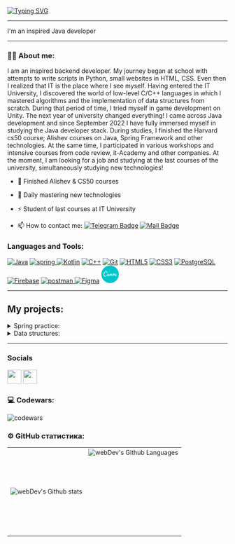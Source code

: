 [![Typing SVG](https://readme-typing-svg.herokuapp.com?font=Fira+Code&pause=1000&color=54F7B9&width=935&lines=Hello+World!+I'm+Vlad)](https://git.io/typing-svg)

---

I'm an inspired Java developer

---

### :man_technologist: About me:
I am an inspired backend developer. My journey began at school with attempts to write scripts in Python, small websites in HTML, CSS. Even then I realized that IT is the place where I see myself. Having entered the IT University, I discovered the world of low-level C/C++ languages in which I mastered algorithms and the implementation of data structures from scratch. During that period of time, I tried myself in game development on Unity. The next year of university changed everything! I came across Java development and since September 2022 I have fully immersed myself in studying the Java developer stack. During studies, I finished the Harvard cs50 course; Alishev courses on Java, Spring Framework and other technologies. At the same time, I participated in various workshops and intensive courses from code review, it-Academy and other companies. At the moment, I am looking for a job and studying at the last courses of the university, simultaneously studying new technologies!

- :telescope: Finished Alishev & CS50 courses

- :seedling: Daily mastering new technologies

- :zap: Student of last courses at IT University 

- :mailbox: How to contact me: [![Telegram Badge](https://img.shields.io/badge/-VladKuchuk-blue?style=flat&logo=Telegram&logoColor=white)](https://t.me/Smilebbs)   [![Mail Badge](https://img.shields.io/badge/-Mail__Me-gray?style=flat&logo=Mail.ru&logoColor=white)](mailto:uladzislaukk@mail.ru)


<h3 align="left">Languages and Tools:</h3>

<p align="left">
<a href="https://www.oracle.com/java/" target="_blank" rel="noreferrer"><img src="https://raw.githubusercontent.com/danielcranney/readme-generator/main/public/icons/skills/java-colored.svg" width="36" height="36" alt="Java" /></a>
<a href="https://spring.io/" target="_blank" rel="noreferrer"> <img src="https://www.vectorlogo.zone/logos/springio/springio-icon.svg" alt="spring" width="40" height="40"/> </a>
<a href="https://kotlinlang.org/" target="_blank" rel="noreferrer"><img src="https://raw.githubusercontent.com/danielcranney/readme-generator/main/public/icons/skills/kotlin-colored.svg" width="36" height="36" alt="Kotlin" /></a>
<a href="https://docs.microsoft.com/en-us/cpp/?view=msvc-170" target="_blank" rel="noreferrer"><img src="https://raw.githubusercontent.com/danielcranney/readme-generator/main/public/icons/skills/cplusplus-colored.svg" width="36" height="36" alt="C++" /></a>
<a href="https://git-scm.com/" target="_blank" rel="noreferrer"><img src="https://raw.githubusercontent.com/danielcranney/readme-generator/main/public/icons/skills/git-colored.svg" width="36" height="36" alt="Git" /></a>
<a href="https://developer.mozilla.org/en-US/docs/Glossary/HTML5" target="_blank" rel="noreferrer"><img src="https://raw.githubusercontent.com/danielcranney/readme-generator/main/public/icons/skills/html5-colored.svg" width="36" height="36" alt="HTML5" /></a>
<a href="https://www.w3.org/TR/CSS/#css" target="_blank" rel="noreferrer"><img src="https://raw.githubusercontent.com/danielcranney/readme-generator/main/public/icons/skills/css3-colored.svg" width="36" height="36" alt="CSS3" /></a>
<a href="https://www.postgresql.org/" target="_blank" rel="noreferrer"><img src="https://raw.githubusercontent.com/danielcranney/readme-generator/main/public/icons/skills/postgresql-colored.svg" width="36" height="36" alt="PostgreSQL" /></a>
<a href="https://firebase.google.com/" target="_blank" rel="noreferrer"><img src="https://raw.githubusercontent.com/danielcranney/readme-generator/main/public/icons/skills/firebase-colored.svg" width="36" height="36" alt="Firebase" /></a>
<a href="https://postman.com" target="_blank" rel="noreferrer"> <img src="https://www.vectorlogo.zone/logos/getpostman/getpostman-icon.svg" alt="postman" width="40" height="40"/> </a> 
<a href="https://www.figma.com/" target="_blank" rel="noreferrer"><img src="https://raw.githubusercontent.com/danielcranney/readme-generator/main/public/icons/skills/figma-colored.svg" width="36" height="36" alt="Figma" /></a>
<img src="https://github.com/devicons/devicon/blob/master/icons/canva/canva-original.svg" title="canva" alt="canva" width="40" height="40"/>&nbsp;
</p>

---

## My projects:

<details>
  
  <summary>Spring practice:</summary>
  
  [![Readme Card](https://github-readme-stats.vercel.app/api/pin/?username=SmileWhyNot&repo=DigitalLibrary)](https://github.com/SmileWhyNot/DigitalLibrary)
  [![Readme Card](https://github-readme-stats.vercel.app/api/pin/?username=SmileWhyNot&repo=hotel_management)](https://github.com/SmileWhyNot/hotel_management)
</details>
<details>
  
  <summary>Data structures:</summary>
  
  [![Readme Card](https://github-readme-stats.vercel.app/api/pin/?username=SmileWhyNot&repo=LinkedListRealization)](https://github.com/SmileWhyNot/LinkedListRealization)
  [![Readme Card](https://github-readme-stats.vercel.app/api/pin/?username=SmileWhyNot&repo=BinaryTreeRealization)](https://github.com/SmileWhyNot/BinaryTreeRealization)
</details>

---

### Socials

<p align="left"> 
<a href="https://discord.com/users/whonotehot" target="_blank" rel="noreferrer"><img src="https://raw.githubusercontent.com/danielcranney/readme-generator/main/public/icons/socials/discord.svg" width="32" height="32" /></a>  
<a href="https://www.linkedin.com/in/vlad-kuchuk/" target="_blank" rel="noreferrer"><img src="https://raw.githubusercontent.com/danielcranney/readme-generator/main/public/icons/socials/linkedin.svg" width="32" height="32" /></a>


### 💻 Codewars:

![codewars](https://www.codewars.com/users/SmileWhyNot/badges/large)


### ⚙️ GitHub статистика:

<table>
  <tr>
    <td>
      <img align="left" src="http://github-readme-streak-stats.herokuapp.com?user=SmileWhyNot&theme=dark&background=000000" alt="webDev's Github stats" />
    </td>
    <td>
      <img height="195px" align="right" alt="webDev's Github Languages" src="https://github-readme-stats-smilewhynot.vercel.app/api/top-langs/?username=SmileWhyNot&layout=compact&theme=vision-friendly-dark" />
    </td>
  </tr>
</table>
